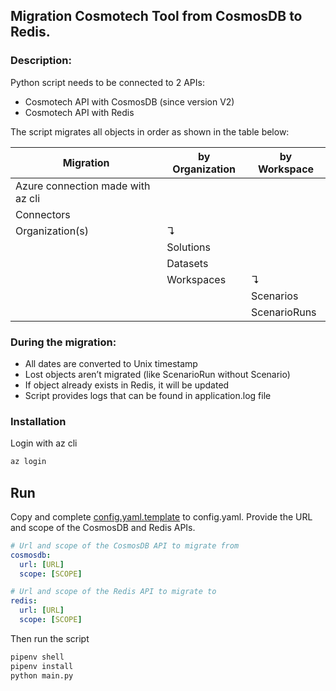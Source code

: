 ## Migration Cosmotech Tool from CosmosDB to Redis.

### Description:
Python script needs to be connected to 2 APIs:
* Cosmotech API with CosmosDB (since version V2)
* Cosmotech API with Redis

The script migrates all objects in order as shown in the table below:

| Migration                         | by Organization | by Workspace |
|-----------------------------------|-----------------|--------------|
| Azure connection made with az cli |
| Connectors                        |
| Organization(s)                   | &#8628;         
|                                   | Solutions       |
|                                   | Datasets        |
|                                   | Workspaces      | &#8628;      
|                                   |                 | Scenarios    
|                                   |                 | ScenarioRuns  

### During the migration:
* All dates are converted to Unix timestamp
* Lost objects aren’t migrated (like ScenarioRun without Scenario)
* If object already exists in Redis, it will be updated
* Script provides logs that can be found in application.log file


### Installation
Login with az cli
``` powershell
az login
```

## Run
Copy and complete [config.yaml.template](config.yaml.template) to config.yaml.
Provide the URL and scope of the CosmosDB and Redis APIs.
``` yaml
# Url and scope of the CosmosDB API to migrate from
cosmosdb:
  url: [URL]
  scope: [SCOPE]

# Url and scope of the Redis API to migrate to
redis:
  url: [URL]
  scope: [SCOPE]
```

Then run the script
``` bash
pipenv shell
pipenv install
python main.py
```
